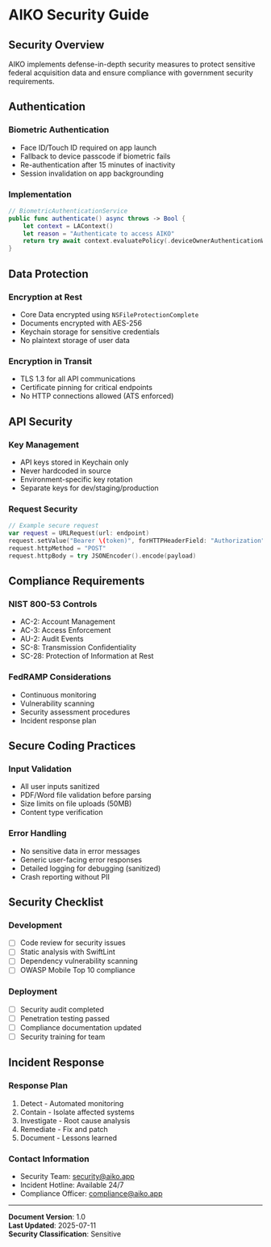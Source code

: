 # AIKO Security Guide

## Security Overview

AIKO implements defense-in-depth security measures to protect sensitive federal acquisition data and ensure compliance with government security requirements.

## Authentication

### Biometric Authentication
- Face ID/Touch ID required on app launch
- Fallback to device passcode if biometric fails
- Re-authentication after 15 minutes of inactivity
- Session invalidation on app backgrounding

### Implementation
```swift
// BiometricAuthenticationService
public func authenticate() async throws -> Bool {
    let context = LAContext()
    let reason = "Authenticate to access AIKO"
    return try await context.evaluatePolicy(.deviceOwnerAuthenticationWithBiometrics, localizedReason: reason)
}
```

## Data Protection

### Encryption at Rest
- Core Data encrypted using `NSFileProtectionComplete`
- Documents encrypted with AES-256
- Keychain storage for sensitive credentials
- No plaintext storage of user data

### Encryption in Transit
- TLS 1.3 for all API communications
- Certificate pinning for critical endpoints
- No HTTP connections allowed (ATS enforced)

## API Security

### Key Management
- API keys stored in Keychain only
- Never hardcoded in source
- Environment-specific key rotation
- Separate keys for dev/staging/production

### Request Security
```swift
// Example secure request
var request = URLRequest(url: endpoint)
request.setValue("Bearer \(token)", forHTTPHeaderField: "Authorization")
request.httpMethod = "POST"
request.httpBody = try JSONEncoder().encode(payload)
```

## Compliance Requirements

### NIST 800-53 Controls
- AC-2: Account Management
- AC-3: Access Enforcement
- AU-2: Audit Events
- SC-8: Transmission Confidentiality
- SC-28: Protection of Information at Rest

### FedRAMP Considerations
- Continuous monitoring
- Vulnerability scanning
- Security assessment procedures
- Incident response plan

## Secure Coding Practices

### Input Validation
- All user inputs sanitized
- PDF/Word file validation before parsing
- Size limits on file uploads (50MB)
- Content type verification

### Error Handling
- No sensitive data in error messages
- Generic user-facing error responses
- Detailed logging for debugging (sanitized)
- Crash reporting without PII

## Security Checklist

### Development
- [ ] Code review for security issues
- [ ] Static analysis with SwiftLint
- [ ] Dependency vulnerability scanning
- [ ] OWASP Mobile Top 10 compliance

### Deployment
- [ ] Security audit completed
- [ ] Penetration testing passed
- [ ] Compliance documentation updated
- [ ] Security training for team

## Incident Response

### Response Plan
1. Detect - Automated monitoring
2. Contain - Isolate affected systems
3. Investigate - Root cause analysis
4. Remediate - Fix and patch
5. Document - Lessons learned

### Contact Information
- Security Team: security@aiko.app
- Incident Hotline: Available 24/7
- Compliance Officer: compliance@aiko.app

---

**Document Version**: 1.0  
**Last Updated**: 2025-07-11  
**Security Classification**: Sensitive